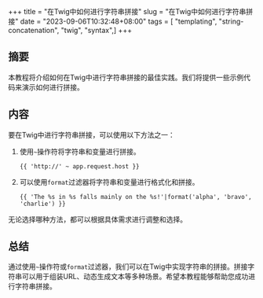+++
title = "在Twig中如何进行字符串拼接"
slug = "在Twig中如何进行字符串拼接"
date = "2023-09-06T10:32:48+08:00"
tags = [ "templating", "string-concatenation", "twig", "syntax",]
+++


## 摘要
本教程将介绍如何在Twig中进行字符串拼接的最佳实践。我们将提供一些示例代码来演示如何进行拼接。

## 内容
要在Twig中进行字符串拼接，可以使用以下方法之一：

1. 使用`~`操作符将字符串和变量进行拼接。

   ```twig
   {{ 'http://' ~ app.request.host }}
   ```

2. 可以使用`format`过滤器将字符串和变量进行格式化和拼接。

   ```twig
   {{ 'The %s in %s falls mainly on the %s!'|format('alpha', 'bravo', 'charlie') }}
   ```

无论选择哪种方法，都可以根据具体需求进行调整和选择。

## 总结
通过使用`~`操作符或`format`过滤器，我们可以在Twig中实现字符串的拼接。拼接字符串可以用于组装URL、动态生成文本等多种场景。希望本教程能够帮助您成功进行字符串拼接。


